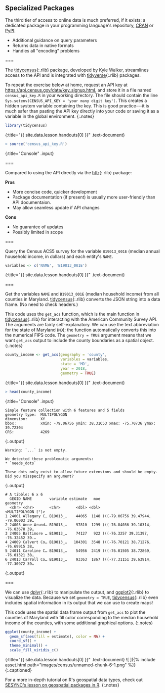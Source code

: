 ---
---

## Specialized Packages

The third tier of access to online data is much preferred, if it
exists: a dedicated package in your programming language's repository,
[CRAN](http://cran.r-project.org) or [PyPI](http://pypi.python.org).

- Additional guidance on query parameters
- Returns data in native formats
- Handles all "encoding" problems

===

The [tidycensus](){:.rlib} package, developed by Kyle Walker,
streamlines access to the API and is integrated with [tidyverse](){:.rlib} packages.

To repeat the exercise below at home, request an API key at
<https://api.census.gov/data/key_signup.html>, and store it in a file named `census_api_key.R`
in your working directory. The file should contain the line 
`Sys.setenv(CENSUS_API_KEY = 'your many digit key')`. This creates a hidden
system variable containing the key. This is good practice---it is much safer than
pasting the API key directly into your code or saving it as a variable in the global environment.
{:.notes}




~~~r
library(tidycensus)
~~~
{:title="{{ site.data.lesson.handouts[0] }}" .text-document}




~~~r
> source('census_api_key.R')
~~~
{:title="Console" .input}


===

Compared to using the API directly via the [httr](){:.rlib} package:

**Pros**
- More concise code, quicker development
- Package documentation (if present) is usually more user-friendly than API documentaion.
- May allow seamless update if API changes

**Cons**
- No guarantee of updates
- Possibly limited in scope

===

Query the Census ACS5 survey for the variable `B19013_001E` (median annual household income,
in dollars) and each entity's `NAME`.



~~~r
variables <- c('NAME', 'B19013_001E')
~~~
{:title="{{ site.data.lesson.handouts[0] }}" .text-document}


===

Get the variables `NAME` and `B19013_001E` (median household income) 
from all counties in Maryland. [tidycensus](){:.rlib}
converts the JSON string into a data frame. (No need to check headers.) 

This code uses the `get_acs` function, which is the main function in 
[tidycensus](){:.rlib} for interacting with the American Community Survey 
API. The arguments are fairly self-explanatory. We can use the text 
abbreviation for the state of Maryland (`MD`); the function automatically
converts this into the numerical FIPS code. The `geometry = TRUE` argument
means that we want `get_acs` output to include the county boundaries as a
spatial object.
{:.notes}



~~~r
county_income <- get_acs(geography = 'county',
                         variables = variables,
                         state = 'MD',
                         year = 2018,
                         geometry = TRUE)
~~~
{:title="{{ site.data.lesson.handouts[0] }}" .text-document}




~~~r
> head(county_income)
~~~
{:title="Console" .input}


~~~
Simple feature collection with 6 features and 5 fields
geometry type:  MULTIPOLYGON
dimension:      XY
bbox:           xmin: -79.06756 ymin: 38.31653 xmax: -75.70736 ymax: 39.72304
CRS:            4269
~~~
{:.output}


~~~
Warning: `...` is not empty.

We detected these problematic arguments:
* `needs_dots`

These dots only exist to allow future extensions and should be empty.
Did you misspecify an argument?
~~~
{:.output}


~~~
# A tibble: 6 x 6
  GEOID NAME        variable estimate   moe                             geometry
  <chr> <chr>       <chr>       <dbl> <dbl>                   <MULTIPOLYGON [°]>
1 24001 Allegany C… B19013_…    44065  1148 (((-79.06756 39.47944, -79.06003 39…
2 24003 Anne Arund… B19013_…    97810  1299 (((-76.84036 39.10314, -76.83678 39…
3 24005 Baltimore … B19013_…    74127   922 (((-76.3257 39.31397, -76.32452 39.…
4 24009 Calvert Co… B19013_…   104301  3548 (((-76.70121 38.71276, -76.69915 38…
5 24011 Caroline C… B19013_…    54956  2419 (((-76.01505 38.72869, -76.01321 38…
6 24013 Carroll Co… B19013_…    93363  1867 (((-77.31151 39.63914, -77.30972 39…
~~~
{:.output}


===

We can use [dplyr](){:.rlib} to manipulate the output, and [ggplot2](){:.rlib} to visualize the data.
Because we set `geometry = TRUE`, [tidycensus](){:.rlib} even includes spatial information in its
output that we can use to create maps!

This code uses the spatial data frame output from `get_acs` to plot the counties of Maryland with
fill color corresponding to the median household income of the counties, with some additional
graphical options.
{:.notes}



~~~r
ggplot(county_income) + 
  geom_sf(aes(fill = estimate), color = NA) + 
  coord_sf() + 
  theme_minimal() + 
  scale_fill_viridis_c()
~~~
{:title="{{ site.data.lesson.handouts[0] }}" .text-document}
![ ]({% include asset.html path="images/census/unnamed-chunk-6-1.png" %})
{:.captioned}

For a more in-depth tutorial on R's geospatial data types, check out 
[SESYNC's lesson on geospatial packages in R](https://cyberhelp.sesync.org/geospatial-packages-in-R-lesson).
{:.notes}
